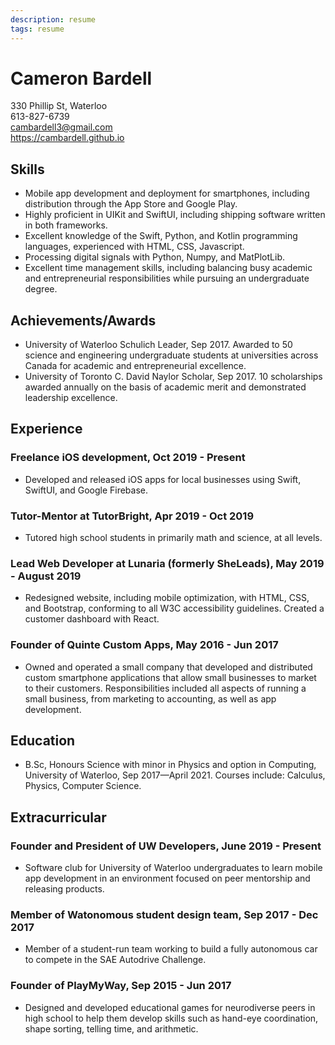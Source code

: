 ```yaml
---
description: resume
tags: resume
---
```


# <span id="app-title">Cameron Bardell</span>
330 Phillip St, Waterloo  
613-827-6739  
cambardell3@gmail.com  
https://cambardell.github.io

## Skills  
*  Mobile app development and deployment for smartphones, including distribution through the App Store and Google Play.
* Highly proficient in UIKit and SwiftUI, including shipping software written in both frameworks.
* Excellent knowledge of the Swift, Python, and Kotlin programming languages, experienced with
HTML, CSS, Javascript.
* Processing digital signals with Python, Numpy, and MatPlotLib.
* Excellent time management skills, including balancing busy academic and entrepreneurial responsibilities while pursuing an undergraduate degree.

## Achievements/Awards
* University of Waterloo Schulich Leader, Sep 2017. Awarded to 50 science and engineering undergraduate students at universities across Canada for academic and entrepreneurial excellence.
* University of Toronto C. David Naylor Scholar, Sep 2017. 10 scholarships awarded annually on the basis of academic merit and demonstrated leadership excellence.

## Experience  
### Freelance iOS development, Oct 2019 - Present
* Developed and released iOS apps for local businesses using Swift, SwiftUI, and Google
Firebase.

### Tutor-Mentor at TutorBright, Apr 2019 - Oct 2019
* Tutored high school students in primarily math and science, at all levels.

### Lead Web Developer at Lunaria (formerly SheLeads), May 2019 - August 2019
* Redesigned website, including mobile optimization, with HTML, CSS, and Bootstrap, conforming to all W3C accessibility guidelines. Created a customer dashboard with React.

### Founder of Quinte Custom Apps, May 2016 - Jun 2017
* Owned and operated a small company that developed and distributed custom smartphone applications that allow small businesses to market to their customers. Responsibilities included all aspects of running a small business, from marketing to accounting, as well as app development.

## Education
* B.Sc, Honours Science with minor in Physics and option in Computing, University of Waterloo, Sep 2017—April 2021. Courses include: Calculus, Physics, Computer Science.

## Extracurricular

### Founder and President of UW Developers, June 2019 - Present
* Software club for University of Waterloo undergraduates to learn mobile app development in an environment focused on peer mentorship and releasing products.

### Member of Watonomous student design team, Sep 2017 - Dec 2017
* Member of a student-run team working to build a fully autonomous car to compete in the SAE Autodrive Challenge.

### Founder of PlayMyWay, Sep 2015 - Jun 2017
* Designed and developed educational games for neurodiverse peers in high school to help them develop skills such as hand-eye coordination, shape sorting, telling time, and arithmetic.
